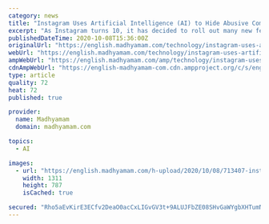 ```yaml
---
category: news
title: "Instagram Uses Artificial Intelligence (AI) to Hide Abusive Comments"
excerpt: "As Instagram turns 10, it has decided to roll out many new features including the use of AI to block abusive comments on the social media platform. Instagram said that it'll detect the comments"
publishedDateTime: 2020-10-08T15:36:00Z
originalUrl: "https://english.madhyamam.com/technology/instagram-uses-artificial-intelligence-ai-to-hide-abusive-comments-582599"
webUrl: "https://english.madhyamam.com/technology/instagram-uses-artificial-intelligence-ai-to-hide-abusive-comments-582599"
ampWebUrl: "https://english.madhyamam.com/amp/technology/instagram-uses-artificial-intelligence-ai-to-hide-abusive-comments-582599"
cdnAmpWebUrl: "https://english-madhyamam-com.cdn.ampproject.org/c/s/english.madhyamam.com/amp/technology/instagram-uses-artificial-intelligence-ai-to-hide-abusive-comments-582599"
type: article
quality: 72
heat: 72
published: true

provider:
  name: Madhyamam
  domain: madhyamam.com

topics:
  - AI

images:
  - url: "https://english.madhyamam.com/h-upload/2020/10/08/713407-instagram.jpg"
    width: 1311
    height: 787
    isCached: true

secured: "Rho5aEvKirE3ECfv2DeaO0acCxLIGvGV3t+9ALUJFbZE08SHvGaWYgbXHTumNV2y9k5yM6ZqKLir88A+VU/Y3aYlRdUajt6Uq23tANEd4ox0CNI+Ke0V0AOOyonjJ7ttz7DM4nqyorIm1wM/PxKcHR7f9x2A2YBeR8/RXhprVv5IZFKUGTP6LVlEsW+QwATTJmSYJFTt+VXV9UaGrM/tFoigAnbeacEh9qDad7t/EMhS93ZNQzi6GL19k6H4YDDHhBG4fpVIV8FRv2GiAS9BOXtWiXF/+8QmD75LX79c3IJjbi+O89cOwx1IzBnNt0+vgze+iHKsylYMnoDyqLvdnJ46o+qekvNfBpMwTPWdMy0=;dhoQSfyHYvTIdbnkPuGOcQ=="
---
```


